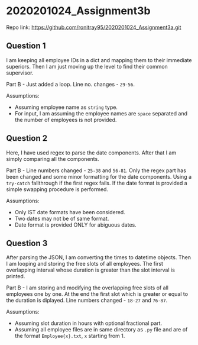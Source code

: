 # 2020201024_Assignment3b

Repo link: <https://github.com/ronitray95/2020201024_Assignment3a.git>

## Question 1

I am keeping all employee IDs in a dict and mapping them to their immediate superiors. Then I am just moving up the level to find their common supervisor.

Part B - Just added a loop. Line no. changes - `29-56`.

Assumptions:

- Assuming employee name as `string` type.
- For input, I am assuming the employee names are `space` separated and the number of employees is not provided.

## Question 2

Here, I have used regex to parse the date components. After that I am simply comparing all the components.

Part B - Line numbers changed - `25-38` and `56-81`. Only the regex part has been changed and some minor formatting for the date components. Using a `try-catch` fallthrough if the first regex fails. If the date format is provided a simple swapping procedure is performed.

Assumptions:

- Only IST date formats have been considered.
- Two dates may not be of same format.
- Date format is provided ONLY for abiguous dates.

## Question 3

After parsing the JSON, I am converting the times to datetime objects. Then I am looping and storing the free slots of all employees. The first overlapping interval whose duration is greater than the slot interval is printed.

Part B - I am storing and modifying the overlapping free slots of all employees one by one. At the end the first slot which is greater or equal to the duration is diplayed. Line numbers changed - `18-27` and `76-87`.

Assumptions:

- Assuming slot duration in hours with optional fractional part.
- Assuming all employee files are in same directory as `.py` file and are of the format `Employee{x}.txt`, `x` starting from 1.
